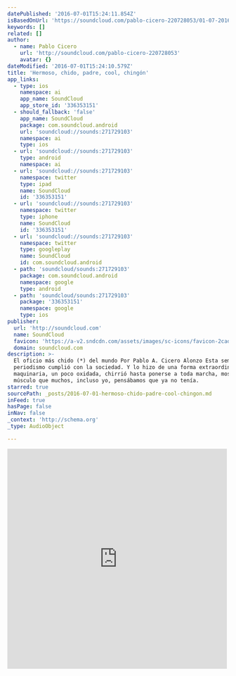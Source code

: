 ```yaml
---
datePublished: '2016-07-01T15:24:11.854Z'
isBasedOnUrl: 'https://soundcloud.com/pablo-cicero-220728053/01-07-2016-10-02-45-am'
keywords: []
related: []
author:
  - name: Pablo Cicero
    url: 'http://soundcloud.com/pablo-cicero-220728053'
    avatar: {}
dateModified: '2016-07-01T15:24:10.579Z'
title: 'Hermoso, chido, padre, cool, chingón'
app_links:
  - type: ios
    namespace: ai
    app_name: SoundCloud
    app_store_id: '336353151'
  - should_fallback: 'false'
    app_name: SoundCloud
    package: com.soundcloud.android
    url: 'soundcloud://sounds:271729103'
    namespace: ai
    type: ios
  - url: 'soundcloud://sounds:271729103'
    type: android
    namespace: ai
  - url: 'soundcloud://sounds:271729103'
    namespace: twitter
    type: ipad
    name: SoundCloud
    id: '336353151'
  - url: 'soundcloud://sounds:271729103'
    namespace: twitter
    type: iphone
    name: SoundCloud
    id: '336353151'
  - url: 'soundcloud://sounds:271729103'
    namespace: twitter
    type: googleplay
    name: SoundCloud
    id: com.soundcloud.android
  - path: 'soundcloud/sounds:271729103'
    package: com.soundcloud.android
    namespace: google
    type: android
  - path: 'soundcloud/sounds:271729103'
    package: '336353151'
    namespace: google
    type: ios
publisher:
  url: 'http://soundcloud.com'
  name: SoundCloud
  favicon: 'https://a-v2.sndcdn.com/assets/images/sc-icons/favicon-2cadd14b.ico'
  domain: soundcloud.com
description: >-
  El oficio más chido (*) del mundo Por Pablo A. Cicero Alonzo Esta semana, el
  periodismo cumplió con la sociedad. Y lo hizo de una forma extraordinaria. La
  maquinaria, un poco oxidada, chirrió hasta ponerse a toda marcha, mostrando un
  músculo que muchos, incluso yo, pensábamos que ya no tenía.
starred: true
sourcePath: _posts/2016-07-01-hermoso-chido-padre-cool-chingon.md
inFeed: true
hasPage: false
inNav: false
_context: 'http://schema.org'
_type: AudioObject

---
```

<iframe src="https://cdn.embedly.com/widgets/media.html?src=https%3A%2F%2Fw.soundcloud.com%2Fplayer%2F%3Fvisual%3Dtrue%26url%3Dhttp%253A%252F%252Fapi.soundcloud.com%252Ftracks%252F271729103%26show_artwork%3Dtrue&amp;url=https%3A%2F%2Fsoundcloud.com%2Fpablo-cicero-220728053%2F01-07-2016-10-02-45-am&amp;image=http%3A%2F%2Fa1.sndcdn.com%2Fimages%2Ffb_placeholder.png%3F1466767377&amp;key=b7d04c9b404c499eba89ee7072e1c4f7&amp;type=text%2Fhtml&amp;schema=soundcloud" width="500" height="500" scrolling="no" frameborder="0" allowfullscreen="" style=""></iframe>
